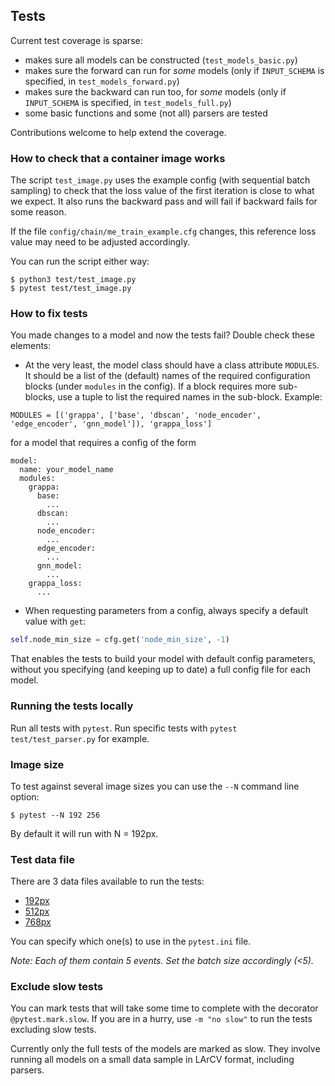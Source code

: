 ## Tests
Current test coverage is sparse:
- makes sure all models can be constructed (`test_models_basic.py`)
- makes sure the forward can run for *some* models (only if `INPUT_SCHEMA` is specified, in `test_models_forward.py`)
- makes sure the backward can run too, for *some* models (only if `INPUT_SCHEMA` is specified, in `test_models_full.py`)
- some basic functions and some (not all) parsers are tested

Contributions welcome to help extend the coverage.

### How to check that a container image works
The script `test_image.py` uses the example config (with sequential batch sampling)
to check that the loss value of the first iteration is close to what we expect.
It also runs the backward pass and will fail if backward fails for some reason.

If the file `config/chain/me_train_example.cfg` changes, this reference loss value may need to be
adjusted accordingly.

You can run the script either way:
```
$ python3 test/test_image.py
$ pytest test/test_image.py
```

### How to fix tests
You made changes to a model and now the tests fail? Double check these elements:

* At the very least, the model class should have a class attribute `MODULES`. It should be a list of the (default) names of the required configuration blocks (under `modules` in the config). If a block requires more sub-blocks, use a tuple to list the required names in the sub-block. Example:

```
MODULES = [('grappa', ['base', 'dbscan', 'node_encoder', 'edge_encoder', 'gnn_model']), 'grappa_loss']
```

for a model that requires a config of the form
```
model:
  name: your_model_name
  modules:
    grappa:
      base:
        ...
      dbscan:
        ...
      node_encoder:
        ...
      edge_encoder:
        ...
      gnn_model:
        ...
    grappa_loss:
      ...
```

* When requesting parameters from a config, always specify a default value with `get`:

```python
self.node_min_size = cfg.get('node_min_size', -1)
```
That enables the tests to build your model with default config parameters, without you specifying (and keeping up to date) a full config file for each model.


### Running the tests locally
Run all tests with `pytest`.
Run specific tests with `pytest test/test_parser.py` for example.

### Image size
To test against several image sizes you can use the `--N` command line option:
```
$ pytest --N 192 256
```
By default it will run with N = 192px.

### Test data file
There are 3 data files available to run the tests:

* [192px](http://stanford.edu/~ldomine/small_192px.root)
* [512px](http://stanford.edu/~ldomine/small_512px.root)
* [768px](http://stanford.edu/~ldomine/small_768px.root)

You can specify which one(s) to use in the `pytest.ini` file.

*Note: Each of them contain 5 events. Set the batch size accordingly (<5).*

### Exclude slow tests
You can mark tests that will take some time to complete with the decorator
`@pytest.mark.slow`.
If you are in a hurry, use `-m "no slow"` to run the tests excluding slow tests.

Currently only the full tests of the models are marked as slow. They involve
running all models on a small data sample in LArCV format, including parsers.

